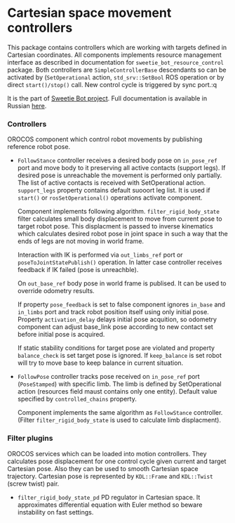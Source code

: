Cartesian space movement controllers
================================

This package contains controllers which are working with targets defined in Cartesian coordinates.
All components implements resource management interface as described in documentation for `sweetie_bot_resource_control` package.
Both controllers are `SimpleControllerBase` descendants so can be activated by (`SetOperational` action, `std_srv::SetBool` 
ROS operation or by direct `start()/stop()` call.  New control cycle is triggered by sync port.:q

It is the part of [Sweetie Bot project](sweetiebot.net).  Full documentation 
is available in Russian [here](https://gitlab.com/sweetie-bot/sweetie_doc/wikis/components-gait).

### Controllers

OROCOS component which control robot movements by publishing reference robot pose.

* `FollowStance` controller receives a desired body pose on `in_pose_ref` port and move body to it preserving all active contacts (support legs).
    If desired pose is unreachable the movement is performed only partially. The list of active contacts is received with SetOperational action.
	`support_legs` property contains default suooort leg list. It is used if `start()` or `rosSetOperational()` operations activate component.

    Component implements following algorithm. `filter_rigid_body_state` filter calculates small body displacement to move from current pose 
    to target robot pose. This displacment is passed to inverse kinematics which calculates desired robot pose in joint space in such a way
    that the  ends of legs are not moving in world frame.

    Interaction with IK is performed via `out_limbs_ref` port or `poseToJointStatePublish()` operation. In latter case 
    controller receives feedback if IK failed (pose is unreachble).

    On `out_base_ref` body pose in world frame is publised. It can be used to override odometry results.
    
    If property `pose_feedback` is set to false component ignores `in_base` and `in_limbs` port and track robot position itself
	using only initial pose. Property `activation_delay` delays initial pose acquition, so odometry component can adjust 
	base_link pose according to new contact set before initial pose is acquired.

    If static stability conditions for target pose are violated and property `balance_check` is set target pose is ignored.
    If `keep_balance` is set robot will try to move base to keep balance in current situation. 

* `FollowPose` controller tracks pose received on `in_pose_ref` port (`PoseStamped`) with specific limb. The limb is defined by 
    SetOperational action (resources field maust contains only one entity). Default value specified by `controlled_chains` property.

    Component implements the same algorithm as `FollowStance` controller. (Filter `filter_rigid_body_state` is used to calculate limb displacment).

### Filter plugins

OROCOS services which can be loaded into motion controllers. They calculates pose displacement for one control cycle given current and target Cartesian pose.
Also they can be used to smooth Cartesian space trajectory. Cartesian pose is represented by `KDL::Frame` and `KDL::Twist` (screw twist) pair.

* `filter_rigid_body_state_pd` PD regulator in Cartesian space. It approximates differential equation with Euler method so beware instability on fast settings.

